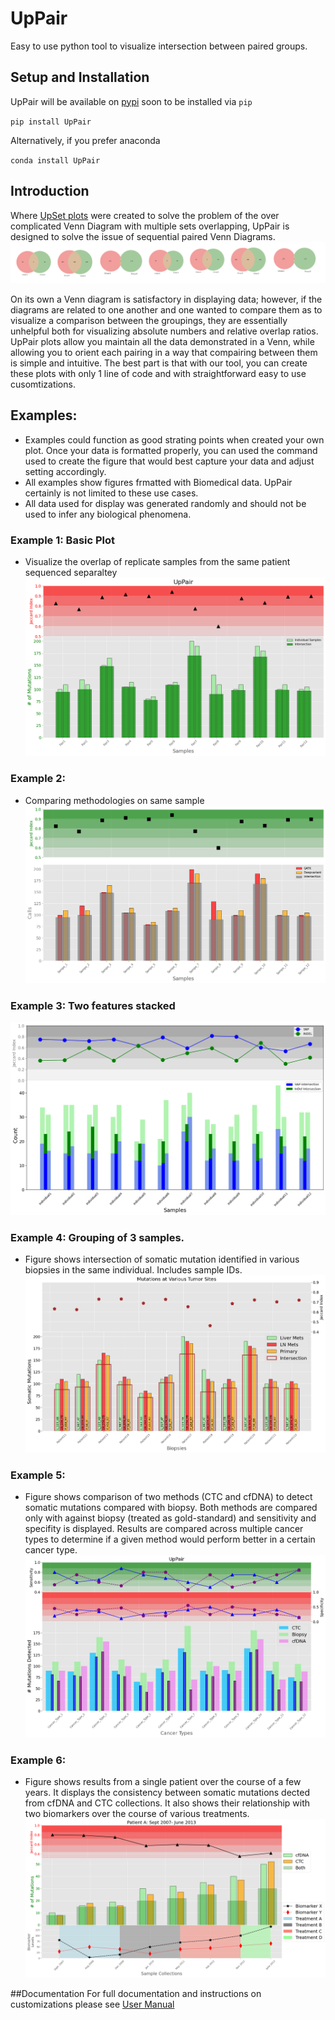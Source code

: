 # UpPair
Easy to use  python tool to visualize intersection between paired groups. 

## Setup and Installation 
UpPair will be available on [pypi](https://pypi.org/) soon to be installed via `pip`

`pip install UpPair`

Alternatively, if you prefer anaconda 

`conda install UpPair`

## Introduction
Where [UpSet plots](https://ieeexplore.ieee.org/document/6876017/) were created to solve the problem of the over complicated Venn Diagram with multiple sets overlapping, UpPair is designed to solve the issue of sequential paired Venn Diagrams. 
![](https://github.com/dannyrabiz/UpPair/blob/main/Images/Sequential_Venn.png)

On its own a Venn diagram is satisfactory in displaying data; however, if the diagrams are related to one another and one wanted to compare them as to visualize a comparison between the groupings, they are essentially unhelpful both for visualizing absolute numbers and relative overlap ratios. UpPair plots allow you maintain all the data demonstrated in a Venn, while allowing you to orient each pairing in a way that compairing between them is simple and intuitive. The best part is that with our tool, you can create these plots with only 1 line of code and with straightforward easy to use cusomtizations.

## Examples: 
- Examples could function as good strating points when created your own plot. Once your data is formatted properly, you can used the command used to create the figure that would best capture your data and adjust setting accordingly. 
- All examples show figures frmatted with Biomedical data. UpPair certainly is not limited to these use cases. 
- All data used for display was generated randomly and should not be used to infer any biological phenomena. 

### Example 1: Basic Plot 
- Visualize the overlap of replicate samples from the same patient sequenced separaltey
![](https://github.com/dannyrabiz/UpPair/blob/main/Images/Example1.png)

### Example 2: 
- Comparing methodologies on same sample
![](https://github.com/dannyrabiz/UpPair/blob/main/Images/Example2.png)

### Example 3: Two features stacked
![](https://github.com/dannyrabiz/UpPair/blob/main/Images/Example3.png)

### Example 4: Grouping of 3 samples. 
- Figure shows intersection of somatic mutation identified in various biopsies in the same individual. Includes sample IDs. 
![](https://github.com/dannyrabiz/UpPair/blob/main/Images/Example4.png)

### Example 5:  
- Figure shows comparison of two methods (CTC and cfDNA) to detect somatic mutations compared with biopsy. Both methods are compared only with against biopsy (treated as gold-standard) and sensitivity and specifity is displayed. Results are compared across multiple cancer types to determine if a given method would perform better in a certain cancer type. 
![](https://github.com/dannyrabiz/UpPair/blob/main/Images/Example5.png)

### Example 6:
- Figure shows results from a single patient over the course of a few years. It displays the consistency between somatic mutations dected from cfDNA and CTC collections. It also shows their relationship with two biomarkers over the course of various treatments. 
![](https://github.com/dannyrabiz/UpPair/blob/main/Images/Example6_new.png)

##Documentation 
For full documentation and instructions on customizations please see [User Manual](https://github.com/dannyrabiz/UpPair/blob/main/User_Manual.ipynb)
